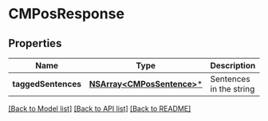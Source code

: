 # CMPosResponse

## Properties
Name | Type | Description | Notes
------------ | ------------- | ------------- | -------------
**taggedSentences** | [**NSArray&lt;CMPosSentence&gt;***](CMPosSentence.md) | Sentences in the string | [optional] 

[[Back to Model list]](../README.md#documentation-for-models) [[Back to API list]](../README.md#documentation-for-api-endpoints) [[Back to README]](../README.md)


